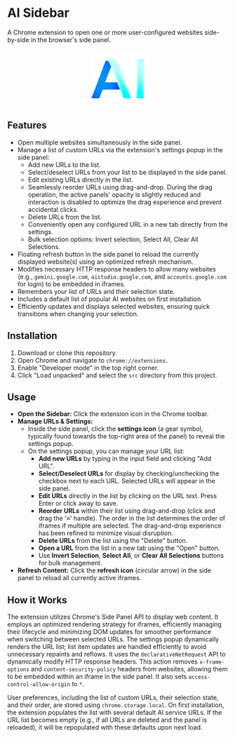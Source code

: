 # AI Sidebar

A Chrome extension to open one or more user-configured websites side-by-side in the browser's side panel.

<p align="center">
  <img src="src/icons/icon128.png" alt="AI Sidebar Icon">
</p>

## Features

-   Open multiple websites simultaneously in the side panel.
-   Manage a list of custom URLs via the extension's settings popup in the side panel:
    -   Add new URLs to the list.
    -   Select/deselect URLs from your list to be displayed in the side panel.
    -   Edit existing URLs directly in the list.
    -   Seamlessly reorder URLs using drag-and-drop. During the drag operation, the active panels' opacity is slightly reduced and interaction is disabled to optimize the drag experience and prevent accidental clicks.
    -   Delete URLs from the list.
    -   Conveniently open any configured URL in a new tab directly from the settings.
    -   Bulk selection options: Invert selection, Select All, Clear All Selections.
-   Floating refresh button in the side panel to reload the currently displayed website(s) using an optimized refresh mechanism.
-   Modifies necessary HTTP response headers to allow many websites (e.g., `gemini.google.com`, `aistudio.google.com`, and `accounts.google.com` for login) to be embedded in iframes.
-   Remembers your list of URLs and their selection state.
-   Includes a default list of popular AI websites on first installation.
-   Efficiently updates and displays selected websites, ensuring quick transitions when changing your selection.

## Installation

1.  Download or clone this repository.
2.  Open Chrome and navigate to `chrome://extensions`.
3.  Enable "Developer mode" in the top right corner.
4.  Click "Load unpacked" and select the `src` directory from this project.

## Usage

-   **Open the Sidebar:** Click the extension icon in the Chrome toolbar.
-   **Manage URLs & Settings:**
    -   Inside the side panel, click the **settings icon** (a gear symbol, typically found towards the top-right area of the panel) to reveal the settings popup.
    -   On the settings popup, you can manage your URL list:
        -   **Add new URLs** by typing in the input field and clicking "Add URL".
        -   **Select/Deselect URLs** for display by checking/unchecking the checkbox next to each URL. Selected URLs will appear in the side panel.
        -   **Edit URLs** directly in the list by clicking on the URL text. Press Enter or click away to save.
        -   **Reorder URLs** within their list using drag-and-drop (click and drag the '≡' handle). The order in the list determines the order of iframes if multiple are selected. The drag-and-drop experience has been refined to minimize visual disruption.
        -   **Delete URLs** from the list using the "Delete" button.
        -   **Open a URL** from the list in a new tab using the "Open" button.
        -   Use **Invert Selection**, **Select All**, or **Clear All Selections** buttons for bulk management.
-   **Refresh Content:** Click the **refresh icon** (circular arrow) in the side panel to reload all currently active iframes.

## How it Works

The extension utilizes Chrome's Side Panel API to display web content. It employs an optimized rendering strategy for iframes, efficiently managing their lifecycle and minimizing DOM updates for smoother performance when switching between selected URLs. The settings popup dynamically renders the URL list; list item updates are handled efficiently to avoid unnecessary repaints and reflows. It uses the `declarativeNetRequest` API to dynamically modify HTTP response headers. This action removes `x-frame-options` and `content-security-policy` headers from websites, allowing them to be embedded within an iframe in the side panel. It also sets `access-control-allow-origin` to `*`.

User preferences, including the list of custom URLs, their selection state, and their order, are stored using `chrome.storage.local`. On first installation, the extension populates the list with several default AI service URLs. If the URL list becomes empty (e.g., if all URLs are deleted and the panel is reloaded), it will be repopulated with these defaults upon next load.
